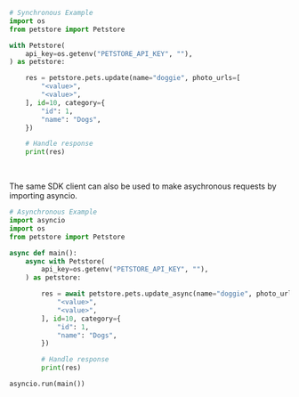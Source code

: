 <!-- Start SDK Example Usage [usage] -->
```python
# Synchronous Example
import os
from petstore import Petstore

with Petstore(
    api_key=os.getenv("PETSTORE_API_KEY", ""),
) as petstore:

    res = petstore.pets.update(name="doggie", photo_urls=[
        "<value>",
        "<value>",
    ], id=10, category={
        "id": 1,
        "name": "Dogs",
    })

    # Handle response
    print(res)
```

</br>

The same SDK client can also be used to make asychronous requests by importing asyncio.
```python
# Asynchronous Example
import asyncio
import os
from petstore import Petstore

async def main():
    async with Petstore(
        api_key=os.getenv("PETSTORE_API_KEY", ""),
    ) as petstore:

        res = await petstore.pets.update_async(name="doggie", photo_urls=[
            "<value>",
            "<value>",
        ], id=10, category={
            "id": 1,
            "name": "Dogs",
        })

        # Handle response
        print(res)

asyncio.run(main())
```
<!-- End SDK Example Usage [usage] -->